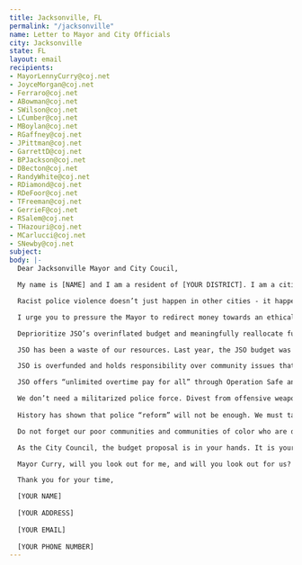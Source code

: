 ```yaml
---
title: Jacksonville, FL
permalink: "/jacksonville"
name: Letter to Mayor and City Officials
city: Jacksonville
state: FL
layout: email
recipients:
- MayorLennyCurry@coj.net
- JoyceMorgan@coj.net
- Ferraro@coj.net
- ABowman@coj.net
- SWilson@coj.net
- LCumber@coj.net
- MBoylan@coj.net
- RGaffney@coj.net
- JPittman@coj.net
- GarrettD@coj.net
- BPJackson@coj.net
- DBecton@coj.net
- RandyWhite@coj.net
- RDiamond@coj.net
- RDeFoor@coj.net
- TFreeman@coj.net
- GerrieF@coj.net
- RSalem@coj.net
- THazouri@coj.net
- MCarlucci@coj.net
- SNewby@coj.net
subject: 
body: |-
  Dear Jacksonville Mayor and City Coucil,

  My name is [NAME] and I am a resident of [YOUR DISTRICT]. I am a citizen who is disturbed by the injustices and brutality carried out by police forces across the country, and particularly in the Jacksonville Sheriff’s Office.

  Racist police violence doesn’t just happen in other cities - it happens here in Jacksonville too. Our community has a long history of racist policy in housing and school segregation. Black citizens have been subjected to centuries of economic and social exclusion in Jacksonville. The current protests reflect concerned members of society taking direct, collective action to demand an end to the abuse and violence directed against Black people. These issues must become financial priorities so we can heal from our history. We want real change to be made to the way our city allocates its resources.

  I urge you to pressure the Mayor to redirect money towards an ethical reallocation of the City of Jacksonville’s expense budget, effective at the beginning of FY21. Commit to our city’s Black and Brown communities to combat an over-investment in their criminalization, surveillance, and discrimination. Now especially, the City Council can take a stand for racial justice by significantly defunding policing and investing in Black and Brown communities. Provide relief to those in our community that are marginalized and victimized by the structural racism and inequity that Jacksonville was built upon, and that JSO is complicit in enforcing. Public tensions are rising and public opinion is dwindling in regard to the City’s inappropriate over-policed response to subsequent protests of police brutality and racism.

  Deprioritize JSO’s overinflated budget and meaningfully reallocate funds towards the following social services: Community Development, Affordable Housing Programs, Eviction Diversions, COVID Relief and Healthcare, Substance Abuse Treatment Services, Education, Childcare, Transportation, targeted support for marginalized communities and communities of color, Jobs, and Parks & Recreation. All of these sectors will facilitate the dismantling of racial and class inequality and will support racial and social justice, which will have both a short and long-term positive impact on our residents and their futures. This action will reflect the decades of research showing that social programs, education, and a living wage are far more successful at promoting the safety of a city than policing or prisons. We are overdue for change. Ending police brutality should be a budget priority. Justice should be a budget priority. Overpoliced communities are not safe communities. Thriving communities are safe communities, and communities thrive when they are well-resourced. We deserve a budget that divests from policing and jails and uses that money to invest in our communities. People are marching in the streets because they know that these actions will result in a healthier, more just society. I implore you to please listen to the needs of your constituents and take immediate action to address their concerns.

  JSO has been a waste of our resources. Last year, the JSO budget was $478,386,277, ($1,310,647.33 per day) almost all of which comes from taxes. This means the JSO budget was the single largest expenditure; higher than Fire and Rescue, Public Works, Parks and Recreation, Libraries, Neighborhoods, Planning and Development, Intra-Governmental Services, Finance, Special Services, Economic Development Office, Mayor’s Office, and our City Council budget combined. This isn’t how we create public safety. True public safety requires fully-funded and community-controlled resources, not more police and jails.

  JSO is overfunded and holds responsibility over community issues that they are fundamentally unable to address. We have seen mounting evidence that police departments are ineffective institutions that marginalize minority communities and put citizens at risk of injury and death. Our city needs EMTs, social workers, and other social service providers to respond to the majority of current police business, including health and wellness checks, domestic/sexual violence situations, and basic bureaucratic documentation around break-ins, vandalism, wrecks, etc. More often than not, when police are dispensed, rather than more qualified medical, psychiatric, and social work professionals, the effect is to bring violence where none previously existed. Jacksonville’s needs must be addressed by the provision of care, and not the threat of violence.

  JSO offers “unlimited overtime pay for all” through Operation Safe and Sound, which, more often than not, is paid out to officers responsible for harassing the unhoused, and Black, Indigenous, people of color.

  We don’t need a militarized police force. Divest from offensive weapons. Offensive weapons are known to escalate violence, especially when deployed in situations where none existed before. Almost all the current litany of Black men and women dead from police violence were non-violent, unarmed people, for whom armed police became the site of death and brutality. If you want to promote community safety, dedicate yourselves fully to ending poverty– don’t give the police force another $478 million+ to spend on riot gear, grenades, and chemical weapons like tear gas (which is considered a war crime to use according to 1925 Geneva protocol) to use against your own city.
  
  History has shown that police “reform” will not be enough. We must take a hard look at the ways that the current system in place fails to serve–and in fact actively harms–our community, and come together to reimagine the role of police in our city.

  Do not forget our poor communities and communities of color who are disproportionate targets of police violence. Our violent police department is, quite frankly, upholding policies and practices that allow white supremacy to take Black lives every single day.

  As the City Council, the budget proposal is in your hands. It is your duty to represent your constituents. I am urging you to completely revise the budget for the 2020-2021 fiscal year. Public opinion is with me. We can be a beacon for other cities to follow if only we have the courage to change. Now is a chance for Jacksonville to lead the country and show how demilitarization and defunding the police can create a safer city for all of us.

  Mayor Curry, will you look out for me, and will you look out for us? Can I count on you to pass an alternative budget that puts a focus on social service programs?

  Thank you for your time,

  [YOUR NAME]
  
  [YOUR ADDRESS]
  
  [YOUR EMAIL]
  
  [YOUR PHONE NUMBER]
---
```

